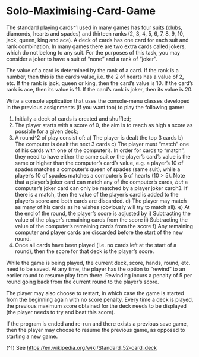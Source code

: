 # Solo-Maximising-Card-Game

The standard playing cards^1 used in many games has four suits (clubs, diamonds, hearts and spades)
and thirteen ranks (2, 3, 4, 5, 6, 7, 8, 9, 10, jack, queen, king and ace). A deck of cards has one card
for each suit and rank combination. In many games there are two extra cards called jokers, which do
not belong to any suit. For the purposes of this task, you may consider a joker to have a suit of
“none” and a rank of “joker”.

The value of a card is determined by the rank of a card. If the rank is a number, then this is the card’s
value, i.e. the 2 of hearts has a value of 2, etc. If the rank is jack, queen or king, then the card’s value
is 10. If the card’s rank is ace, then its value is 11. If the card’s rank is joker, then its value is 20.

Write a console application that uses the console-menu classes developed in the previous
assignments (if you want too) to play the following game:

1) Initially a deck of cards is created and shuffled;
2) The player starts with a score of 0, the aim is to reach as high a score as possible for a given
deck;
3) A round^2 of play consist of:
a) The player is dealt the top 3 cards
b) The computer is dealt the next 3 cards
c) The player must “match” one of his cards with one of the computer’s. In order for cards to
“match”, they need to have either the same suit _or_ the player’s card’s value is the same or
higher than the computer’s card’s value, e.g. a player’s 10 of spades matches a computer’s
queen of spades (same suit), while a player’s 10 of spades matches a computer’s 5 of hearts
(10 > 5). Note that a player’s joker card can match any of the computer’s cards, _but_ a
computer’s joker card can only be matched by a player joker card^3. If there is a match, then
the value of the player’s card is added to the player’s score and both cards are discarded.
d) The player may match as many of his cards as he wishes (obviously will try to match all).
e) At the end of the round, the player’s score is adjusted by
i) Subtracting the value of the player’s remaining cards from the score
ii) Subtracting the value of the computer’s remaining cards from the score
f) Any remaining computer and player cards are discarded before the start of the new round.
4) Once all cards have been played (i.e. no cards left at the start of a round), then the score for that
deck is the player’s score.

While the game is being played, the current deck, score, hands, round, etc. need to be saved. At any
time, the player has the option to “rewind” to an earlier round to resume play from there.
Rewinding incurs a penalty of 5 per round going back from the current round to the player’s score.

The player may also choose to restart, in which case the game is started from the beginning again
with no score penalty. Every time a deck is played, the previous maximum score obtained for the
deck needs to be displayed (the player needs to try and beat this score).

If the program is ended and re-run and there exists a previous save game, then the player may
choose to resume the previous game, as opposed to starting a new game.

(^1) See https://en.wikipedia.org/wiki/Standard_52-card_deck
